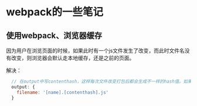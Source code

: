# webpack的一些笔记

## 使用webpack、浏览器缓存

因为用户在浏览页面的时候，如果此时有一个js文件发生了改变，而此时文件名没有改变，则浏览器会默认走本地缓存，还是之前的页面。

解决：
```javascript
  // 在output中写contenthash，这样每次文件改变打包后都会生成不一样的hash值。如果没有变化则 hash 是一样的
  output: {
    filename: '[name].[contenthash].js'
  }
```